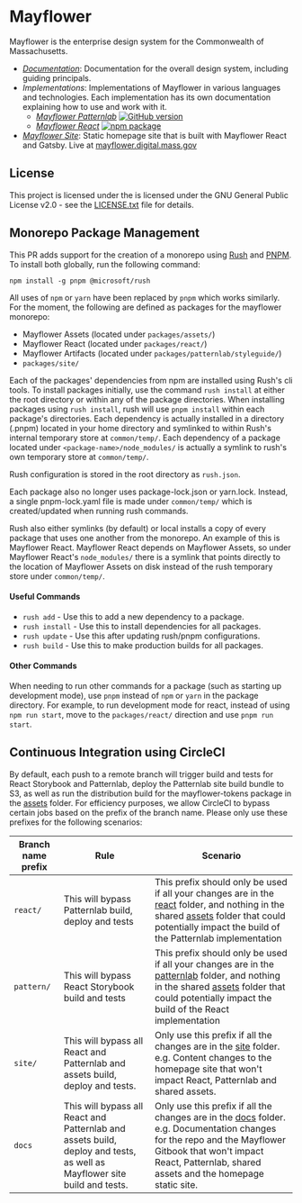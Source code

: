 # Mayflower

Mayflower is the enterprise design system for the Commonwealth of Massachusetts.

* *[Documentation](/docs)*: Documentation for the overall design system, including guiding principals.
* *Implementations*: Implementations of Mayflower in various languages and technologies. Each implementation has its own documentation explaining how to use and work with it.
  - *[Mayflower Patternlab](/patternlab)* [![GitHub version][patternlab-github-badge]](/patternlab)
  - *[Mayflower React](/react)* [![npm package][react-npm-badge]](npm)
* *[Mayflower Site](/site)*: Static homepage site that is built with Mayflower React and Gatsby. Live at [mayflower.digital.mass.gov](https://mayflower.digital.mass.gov)

## License

This project is licensed under the is licensed under the GNU General Public License v2.0 - see the [LICENSE.txt](LICENSE.txt) file for details.


[patternlab-github-badge]: https://badge.fury.io/gh/massgov%2Fmayflower.svg
[react-npm-badge]: https://img.shields.io/npm/v/@massds/mayflower-react.png
[npm]: https://www.npmjs.com/package/@massds/mayflower-react

## Monorepo Package Management
This PR adds support for the creation of a monorepo using [Rush](https://rushjs.io/) and [PNPM](https://pnpm.js.org/). To install both globally, run the following command:
```
npm install -g pnpm @microsoft/rush
```

All uses of `npm` or `yarn` have been replaced by `pnpm` which works similarly. For the moment, the following are defined as packages for the mayflower monorepo:

- Mayflower Assets (located under `packages/assets/`)
- Mayflower React (located under `packages/react/`)
- Mayflower Artifacts (located under `packages/patternlab/styleguide/`)
- `packages/site/`

Each of the packages' dependencies from npm are installed using Rush's cli tools. To install packages initially, use the command `rush install` at either the root directory or within any of the package directories. When installing packages using `rush install`, rush will use `pnpm install` within each package's directories. Each dependency is actually installed in a directory (.pnpm) located in your home directory and symlinked to within Rush's internal temporary store at `common/temp/`. Each dependency of a package located under `<package-name>/node_modules/` is actually a symlink to rush's own temporary store at `common/temp/`.

Rush configuration is stored in the root directory as `rush.json`.

Each package also no longer uses package-lock.json or yarn.lock. Instead, a single pnpm-lock.yaml file is made under `common/temp/` which is created/updated when running rush commands.

Rush also either symlinks (by default) or local installs a copy of every package that uses one another from the monorepo. An example of this is Mayflower React. Mayflower React depends on Mayflower Assets, so under Mayflower React's `node_modules/` there is a symlink that points directly to the location of Mayflower Assets on disk instead of the rush temporary store under `common/temp/`.

#### Useful Commands

- `rush add` - Use this to add a new dependency to a package.
- `rush install` - Use this to install dependencies for all packages.
- `rush update` - Use this after updating rush/pnpm configurations.
- `rush build` - Use this to make production builds for all packages.

#### Other Commands
When needing to run other commands for a package (such as starting up development mode), use `pnpm` instead of `npm` or `yarn` in the package directory. For example, to run development mode for react, instead of using `npm run start`, move to the `packages/react/` direction and use `pnpm run start`.


## Continuous Integration using CircleCI
By default, each push to a remote branch will trigger build and tests for React Storybook and Patternlab, deploy the Patternlab site build bundle to S3, as well as run the distribution build for the mayflower-tokens package in the [assets](/assets) folder.
For efficiency purposes, we allow CircleCI to bypass certain jobs based on the prefix of the branch name. Please only use these prefixes for the following scenarios:

| Branch name prefix  | Rule | Scenario |
|---|---|---|
| `react/`  | This will bypass Patternlab build, deploy and tests | This prefix should only be used if all your changes are in the [react](/react) folder, and nothing in the shared [assets](/assets) folder that could potentially impact the build of the Patternlab implementation  |
| `pattern/`  | This will bypass React Storybook build and tests | This prefix should only be used if all your changes are in the [patternlab](/patternlab) folder, and nothing in the shared [assets](/assets) folder that could potentially impact the build of the React implementation  |
| `site/`  | This will bypass all React and Patternlab and assets build, deploy and tests. |  Only use this prefix if all the changes are in the [site](/site) folder. e.g. Content changes to the homepage site that won't impact React, Patternlab and shared assets. |
| `docs`  | This will bypass all React and Patternlab and assets build, deploy and tests, as well as Mayflower site build and tests. | Only use this prefix if all the changes are in the [docs](/docs) folder. e.g. Documentation changes for the repo and the Mayflower Gitbook that won't impact React, Patternlab, shared assets and the homepage static site. |
